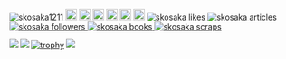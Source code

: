 <p align="left"> 
  <a href="https://github.com/skosaka1211/skosaka1211/">
    <img src="https://komarev.com/ghpvc/?username=skosaka1211" alt="skosaka1211" />
  </a>
  <a href="http://twitter.com/skosaka1211">
    <img height="20" src="https://img.shields.io/twitter/follow/skosaka1211?label=Twitter&logo=twitter&style=flat" />
  </a>
  <a href="https://github.com/skosaka1211">
    <img height="20" src="https://img.shields.io/github/followers/skosaka1211?label=follow&logo=github&style=flat" />
  </a>
  <a href="https://www.reddit.com/user/skosaka1211">
    <img height="20" src="https://img.shields.io/reddit/user-karma/combined/skosaka1211?label=Reddit&logo=reddit&style=flat" />
  </a>
  <a href="https://stackoverflow.com/users/story/15319420">
    <img height="20" src="https://img.shields.io/stackexchange/stackoverflow/r/15319420?label=StackOverflow&logo=stack-overflow&style=flat" />
  </a>
  <a href="http://qiita.com/skosaka1211">
    <img height="20" src="https://qiita-badge.apiapi.app/s/skosaka1211/posts.svg" />
  </a>
  <//qiita.com/skosaka1211">
    <img height="20" src="https://qiita-badge.apiapi.app/s/skosaka1211/contributions.svg" />
  </a>
  
  <!-- Like のバッジ -->
  <a href="https://zenn.dev/skosaka">
    <img src="https://zenn.badge.nikaera.com/s/skosaka/likes?style=flat" alt="skosaka likes" />
  </a>

  <!-- Articles のバッジ -->
  <a href="https://zenn.dev/skosaka/articles">
    <img src="https://zenn.badge.nikaera.com/s/skosaka/articles?style=flat" alt="skosaka articles" />
  </a>

  <!-- Followers のバッジ -->
  <a href="https://zenn.dev/skosaka/followers">
    <img src="https://zenn.badge.nikaera.com/s/skosaka/followers?style=flat" alt="skosaka followers" />
  </a>

  <!-- Books のバッジ -->
  <a href="https://zenn.dev/skosaka/books">
    <img src="https://zenn.badge.nikaera.com/s/skosaka/books?style=flat" alt="skosaka books" />
  </a>

  <!-- Scraps のバッジ -->
  <a href="https://zenn.dev/skosaka/scraps">
    <img src="https://zenn.badge.nikaera.com/s/skosaka/scraps?style=flat" alt="skosaka scraps" />
  </a>
</p>

<a href="https://github.com/anuraghazra/github-readme-stats">
    <img align="left" src="https://github-readme-stats.vercel.app/api?username=skosaka1211&count_private=true&show_icons=true" />
</a>
<a href="https://github.com/anuraghazra/github-readme-stats">
    <img align="left" src="https://github-readme-stats.vercel.app/api/top-langs/?username=skosaka1211&count_private=true" />
</a>
  
  [![trophy](https://github-profile-trophy.vercel.app/?username=skosaka1211)](https://github.com/skosaka1211/github-profile-trophy)
  ![](https://github-profile-summary-cards.vercel.app/api/cards/profile-details?username=skosaka1211&theme=vue)

    

